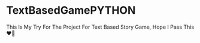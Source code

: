 # TextBasedGamePYTHON
This Is My Try For The Project For Text Based Story Game, Hope I Pass This ❤️🙏
